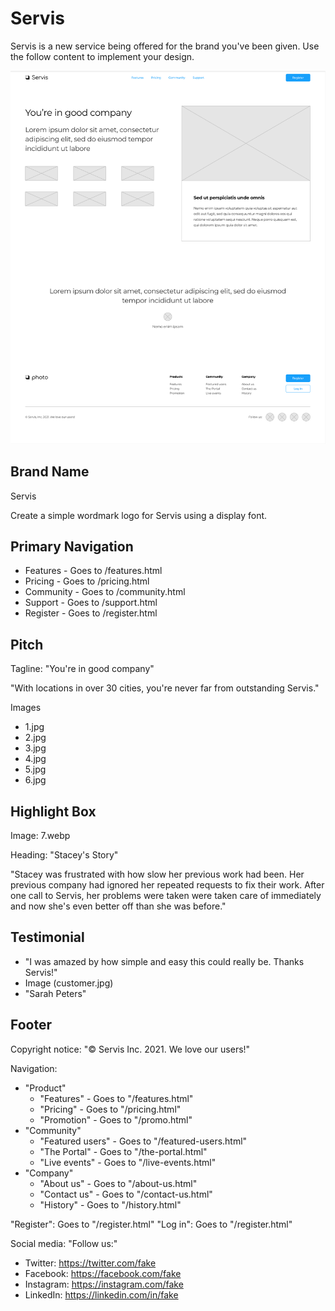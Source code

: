 # Servis

Servis is a new service being offered for the brand you've been given. Use the follow content to implement your design.

![Wireframe of Servis](wireframe.png)

## Brand Name

Servis

Create a simple wordmark logo for Servis using a display font.

## Primary Navigation

* Features - Goes to /features.html
* Pricing - Goes to /pricing.html
* Community - Goes to /community.html
* Support - Goes to /support.html
* Register - Goes to /register.html

## Pitch

Tagline: "You're in good company"

"With locations in over 30 cities, you're never far from outstanding Servis."

Images

* 1.jpg
* 2.jpg
* 3.jpg
* 4.jpg
* 5.jpg
* 6.jpg

## Highlight Box

Image: 7.webp

Heading: "Stacey's Story"

"Stacey was frustrated with how slow her previous work had been. Her previous company had ignored her repeated requests to fix their work. After one call to Servis, her problems were taken were taken care of immediately and now she's even better off than she was before."

## Testimonial

* "I was amazed by how simple and easy this could really be. Thanks Servis!"
* Image (customer.jpg)
* "Sarah Peters"

## Footer

Copyright notice: "© Servis Inc. 2021. We love our users!"

Navigation:

* "Product"
  * "Features" - Goes to "/features.html"
  * "Pricing" - Goes to "/pricing.html"
  * "Promotion" - Goes to "/promo.html"
* "Community"
  * "Featured users" - Goes to "/featured-users.html"
  * "The Portal" - Goes to "/the-portal.html"
  * "Live events" - Goes to "/live-events.html"
* "Company"
  * "About us" - Goes to "/about-us.html"
  * "Contact us" - Goes to "/contact-us.html"
  * "History" - Goes to "/history.html"

"Register": Goes to "/register.html"
"Log in": Goes to "/register.html"

Social media: "Follow us:"

* Twitter: https://twitter.com/fake
* Facebook: https://facebook.com/fake
* Instagram: https://instagram.com/fake
* LinkedIn: https://linkedin.com/in/fake
